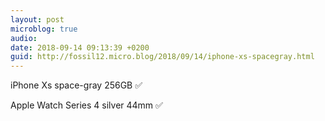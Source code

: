 ```yaml
---
layout: post
microblog: true
audio: 
date: 2018-09-14 09:13:39 +0200
guid: http://fossil12.micro.blog/2018/09/14/iphone-xs-spacegray.html
---
```

iPhone Xs space-gray 256GB ✅

Apple Watch Series 4 silver 44mm ✅

